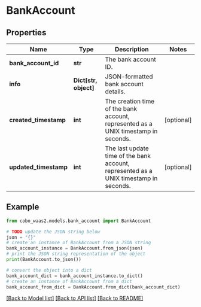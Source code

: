 # BankAccount


## Properties

Name | Type | Description | Notes
------------ | ------------- | ------------- | -------------
**bank_account_id** | **str** | The bank account ID. | 
**info** | **Dict[str, object]** | JSON-formatted bank account details. | 
**created_timestamp** | **int** | The creation time of the bank account, represented as a UNIX timestamp in seconds. | [optional] 
**updated_timestamp** | **int** | The last update time of the bank account, represented as a UNIX timestamp in seconds. | [optional] 

## Example

```python
from cobo_waas2.models.bank_account import BankAccount

# TODO update the JSON string below
json = "{}"
# create an instance of BankAccount from a JSON string
bank_account_instance = BankAccount.from_json(json)
# print the JSON string representation of the object
print(BankAccount.to_json())

# convert the object into a dict
bank_account_dict = bank_account_instance.to_dict()
# create an instance of BankAccount from a dict
bank_account_from_dict = BankAccount.from_dict(bank_account_dict)
```
[[Back to Model list]](../README.md#documentation-for-models) [[Back to API list]](../README.md#documentation-for-api-endpoints) [[Back to README]](../README.md)


